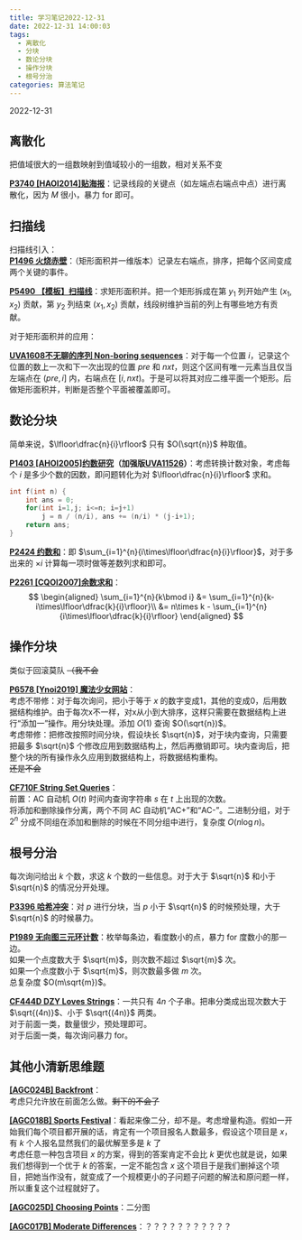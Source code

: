 ```yaml
---
title: 学习笔记2022-12-31
date: 2022-12-31 14:00:03
tags:
  - 离散化
  - 分块
  - 数论分块
  - 操作分块
  - 根号分治
categories: 算法笔记
---
```


2022-12-31

<!-- more -->

## 离散化

把值域很大的一组数映射到值域较小的一组数，相对关系不变

**[P3740 [HAOI2014]贴海报](https://www.luogu.com.cn/problem/P3740)**：记录线段的关键点（如左端点右端点中点）进行离散化，因为 $M$ 很小，暴力 for 即可。

## 扫描线

扫描线引入：  
**[P1496 火烧赤壁](https://www.luogu.com.cn/problem/P1496)**：（矩形面积并一维版本）记录左右端点，排序，把每个区间变成两个关键的事件。

**[P5490 【模板】扫描线](https://www.luogu.com.cn/problem/P5490)**：求矩形面积并。把一个矩形拆成在第 $y_1$ 列开始产生 $(x_1,x_2)$ 贡献，第 $y_2$ 列结束 $(x_1,x_2)$ 贡献，线段树维护当前的列上有哪些地方有贡献。

对于矩形面积并的应用：

**[UVA1608不无聊的序列 Non-boring sequences](https://www.luogu.com.cn/problem/UVA1608)**：对于每一个位置 $i$，记录这个位置的数上一次和下一次出现的位置 $pre$ 和 $nxt$，则这个区间有唯一元素当且仅当左端点在 $(pre,i]$ 内，右端点在 $[i,nxt)$。于是可以将其对应二维平面一个矩形。后做矩形面积并，判断是否整个平面被覆盖即可。

## 数论分块

简单来说，$\lfloor\dfrac{n}{i}\rfloor$ 只有 $O(\sqrt{n})$ 种取值。

**[P1403 [AHOI2005]约数研究](https://www.luogu.com.cn/problem/P1403)（加强版[UVA11526](https://www.luogu.com.cn/problem/UVA11526)）**：考虑转换计数对象，考虑每个 $i$ 是多少个数的因数，即问题转化为对 $\lfloor\dfrac{n}{i}\rfloor$ 求和。

```cpp
int f(int n) {
    int ans = 0;
    for(int i=1,j; i<=n; i=j+1)
        j = n / (n/i), ans += (n/i) * (j-i+1);
    return ans;
}
```

**[P2424 约数和](https://www.luogu.com.cn/problem/P2424)**：即 $\sum_{i=1}^{n}{i\times\lfloor\dfrac{n}{i}\rfloor}$，对于多出来的 $\times i$ 计算每一项时做等差数列求和即可。

**[P2261 [CQOI2007]余数求和](https://www.luogu.com.cn/problem/P2261)**：  
$$
\begin{aligned}
  \sum_{i=1}^{n}{k\bmod i} &= \sum_{i=1}^{n}{k-i\times\lfloor\dfrac{k}{i}\rfloor}\\
  &= n\times k - \sum_{i=1}^{n}{i\times\lfloor\dfrac{k}{i}\rfloor}
\end{aligned}
$$

## 操作分块

类似于回滚莫队 ~~（我不会~~

**[P6578 [Ynoi2019] 魔法少女网站](https://www.luogu.com.cn/problem/P6578)**：  
考虑不带修：对于每次询问，把小于等于 $x$ 的数字变成1，其他的变成0，后用数据结构维护。由于每次x不一样，对x从小到大排序，这样只需要在数据结构上进行“添加一”操作。用分块处理。添加 $O(1)$ 查询 $O(\sqrt{n})$。  
考虑带修：把修改按照时间分块，假设块长 $\sqrt{n}$，对于块内查询，只需要把最多 $\sqrt{n}$ 个修改应用到数据结构上，然后再撤销即可。块内查询后，把整个块的所有操作永久应用到数据结构上，将数据结构重构。  
~~还是不会~~

**[CF710F String Set Queries](https://www.luogu.com.cn/problem/CF710F)**：  
前置：AC 自动机 $O(t)$ 时间内查询字符串 $s$ 在 $t$ 上出现的次数。  
将添加和删除操作分离，两个不同 AC 自动机“AC+”和“AC-”。二进制分组，对于 $2^n$ 分成不同组在添加和删除的时候在不同分组中进行，复杂度 $O(n\log n)$。

## 根号分治

每次询问给出 $k$ 个数，求这 $k$ 个数的一些信息。对于大于 $\sqrt{n}$ 和小于 $\sqrt{n}$ 的情况分开处理。
 
**[P3396 哈希冲突](https://www.luogu.com.cn/problem/P3396)**：对 $p$ 进行分块，当 $p$ 小于 $\sqrt{n}$ 的时候预处理，大于 $\sqrt{n}$ 的时候暴力。

**[P1989 无向图三元环计数](https://www.luogu.com.cn/problem/P1989)**：枚举每条边，看度数小的点，暴力 for 度数小的那一边。  
如果一个点度数大于 $\sqrt{m}$，则次数不超过 $\sqrt{m}$ 次。  
如果一个点度数小于 $\sqrt{m}$，则次数最多做 $m$ 次。  
总复杂度 $O(m\sqrt{m})$。

**[CF444D DZY Loves Strings](https://www.luogu.com.cn/problem/CF444D)**：一共只有 $4n$ 个子串。把串分类成出现次数大于 $\sqrt{(4n)}$、小于 $\sqrt{(4n)}$ 两类。  
对于前面一类，数量很少，预处理即可。  
对于后面一类，每次询问暴力 for。

## 其他小清新思维题

**[[AGC024B] Backfront](https://www.luogu.com.cn/problem/AT_agc024_b)**：  
考虑只允许放在前面怎么做。~~剩下的不会了~~

**[[AGC018B] Sports Festival](https://www.luogu.com.cn/problem/AT_agc018_b)**：看起来像二分，却不是。考虑增量构造。假如一开始我们每个项目都开展的话，肯定有一个项目报名人数最多，假设这个项目是 $x$，有 $k$ 个人报名显然我们的最优解至多是 $k$ 了  
考虑任意一种包含项目 $x$ 的方案，得到的答案肯定不会比 $k$ 更优也就是说，如果我们想得到一个优于 $k$ 的答案，一定不能包含 $x$ 这个项目于是我们删掉这个项目，把她当作没有，就变成了一个规模更小的子问题子问题的解法和原问题一样，所以重复这个过程就好了。

**[[AGC025D] Choosing Points](https://www.luogu.com.cn/problem/AT_agc025_d)**：二分图

**[[AGC017B] Moderate Differences](https://www.luogu.com.cn/problem/AT_agc017_b)**：？？？？？？？？？？？